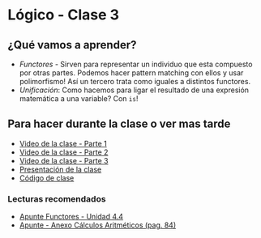 # Lógico - Clase 3

## ¿Qué vamos a aprender?

* _Functores_ - Sirven para representar un individuo que esta compuesto por otras partes. Podemos hacer pattern matching con ellos y usar polimorfismo! Así un tercero trata como iguales a distintos functores.
* _Unificación_: Como hacemos para ligar el resultado de una expresión matemática a una variable? Con `is`!

## Para hacer durante la clase o ver mas tarde

* [Video de la clase - Parte 1](https://drive.google.com/file/d/1Bzh_vwMpC5nxFmthEu5CIYU1yvmsXhZ7/view?usp=sharing)
* [Video de la clase - Parte 2](https://drive.google.com/file/d/1cZEW6evmKNOXu2BU_ScsICftwlKecuMg/view?usp=sharing)
* [Video de la clase - Parte 3](https://drive.google.com/file/d/1f1kEfpRTm1QRplk7XFZxMRPXrv9jhM4l/view?usp=sharing)
* [Presentación de la clase](https://docs.google.com/presentation/d/10IupH1_Sf6Cyxr-HszMzWz5FDl5_mV4JcLBn4EbuMhc/edit?usp=drive_web&ouid=105127262669791671578)
* [Código de clase](https://github.com/pdep-utn/sabados-tarde/blob/master/seguimiento/2020/funcional/practica/clase-3.pl)

### Lecturas recomendados

* [Apunte Functores - Unidad 4.4](https://docs.google.com/document/d/1I8Xvss7LBuUjV-GGiag7C8d9wa3vUB6B37Qi4LG-ts0/edit#heading=h.kch5p2qsmqt6)
* [Apunte - Anexo Cálculos Aritméticos (pag. 84)](http://www.pdep.com.ar/material/apuntes/Paradigma%20Logico%202008.pdf?attredirects=0&d=1)
